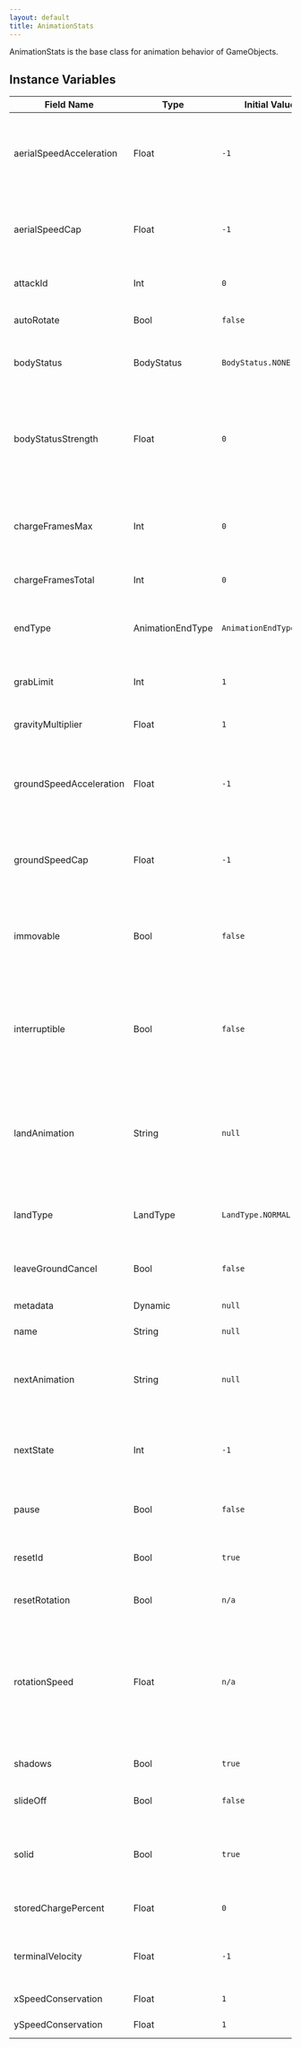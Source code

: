 ```yaml
---
layout: default
title: AnimationStats
---
```


AnimationStats is the base class for animation behavior of GameObjects.

## Instance Variables

| Field Name | Type | Initial Value | Description |
| ------------ | ------ | --------------- | ------------- |
| aerialSpeedAcceleration | Float | `-1` | Air speed acceleration override for this animation. Resorts to default aerialSpeedAcceleration animation stat when set to a negative value. |
| aerialSpeedCap | Float | `-1` | Maximum air speed limit override for this animation. Resorts to default aerialSpeedCap animation stat when set to a negative value. |
| attackId | Int | `0` | Not to be set directly - unique attackId for the attack |
| autoRotate | Bool | `false` | If true, the entity's body rotates to match momentum. |
| bodyStatus | BodyStatus | `BodyStatus.NONE` | Override's the BodyStatus of the Entity for the duration of the animation. |
| bodyStatusStrength | Float | `0` | If BodyStatus is in the DAMAGE_ARMOR, DAMAGE_RESISTANCE, LAUNCH_ARMOR, or LAUNCH_RESISTANCE states, then this controls the damage and velocity thresholds for each respective status. |
| chargeFramesMax | Int | `0` | Maximum number of frames the animation can be charged for. Setting this value to zero will disable charge incrementing |
| chargeFramesTotal | Int | `0` | Total number of frames the animation has been charged for |
| endType | AnimationEndType | `AnimationEndType.AUTO` | Defines how the engine should handle the completion of this animation<br> @see AnimationEndType |
| grabLimit | Int | `1` | Limit of the amount of objects that can be grabbed during this animation |
| gravityMultiplier | Float | `1` | Multiplier that is applied to the object's gravity value |
| groundSpeedAcceleration | Float | `-1` | Ground speed acceleration override for this animation. Resorts to default groundSpeedAcceleration animation stat when set to a negative value. |
| groundSpeedCap | Float | `-1` | Maximum ground speed limit override for this animation. Resorts to default groundSpeedCap animation stat when set to a negative value. |
| immovable | Bool | `false` | Immovable animations do not take knockback from windboxes and cannot be pushed by other solid objects, but may still push other movable solid objects. |
| interruptible | Bool | `false` | Allows the animation to be counted as a free state. Note that modifying this value directly will bypass any special rules surrounding interruptibility (i.e. IASA that relies on external conditions). |
| landAnimation | String | `null` | If non-null, the name of the animation that will be jumped to when the object transitions from air to ground, regardless of landType<br> If null, the engine will use a land animation based on the landType |
| landType | LandType | `LandType.NORMAL` | Determines the behavior of the object when it transitions from air to ground.<br> @see: LandType |
| leaveGroundCancel | Bool | `false` | If enabled the entity will have their animation canceled if they transition from grounded to aerial. |
| metadata | Dynamic | `null` | Metadata passed into the attack |
| name | String | `null` | The name of the attack animation. |
| nextAnimation | String | `null` | Used in conjunction with AnimationEndType.AUTO.  If provided, when the animation ends, the entity's animation will be changed to this value |
| nextState | Int | `-1` | Used in conjunction with AnimationEndType.AUTO. If provided, when the animation ends, the entity's state will be changed to this value |
| pause | Bool | `false` | When set to true, animation playback is halted on the current frame. |
| resetId | Bool | `true` | When true, the current AnimationStats attackId will be reset on the first frame. |
| resetRotation | Bool | `n/a` | When true, the rotation of the object will be reset on the first frame. |
| rotationSpeed | Float | `n/a` | When a non-zero value, the object will rotate at the specified speed. Positive values will rotate clockwise, while negative values will rotate counter-clockwise. Note that if the object is flipped horizontally, the direction of the rotation will also be flipped. |
| shadows | Bool | `true` | Whether or not to enable shadows on this particular animation |
| slideOff | Bool | `false` | Whether or not the character can slide off the edge of a floor. |
| solid | Bool | `true` | Set to true and the object will push other solid animations when hurtboxes overlap, unless those objects are immovable or non-solid. |
| storedChargePercent | Float | `0` | Not to be set directly - tracks the previously stored charge percentage |
| terminalVelocity | Float | `-1` | Terminal velocity override for this animation. Resorts to default terminalVelocity GameObject stat when set to a negative value. |
| xSpeedConservation | Float | `1` | Percentage of non-KB X Speed kept on frame 1 |
| ySpeedConservation | Float | `1` | Percentage of non-KB Y Speed kept on frame 1 |
